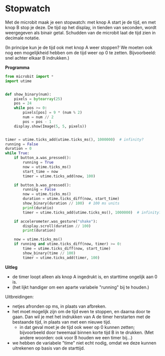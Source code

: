 # Stopwatch

Met de microbit maak je een stopwatch: met knop A start je de tijd, en met knop B stop je deze. De tijd op het display, in tienden van seconden, wordt weergegeven als binair getal. Schudden van de microbit laat de tijd zien in decimale notatie.

(In principe kun je de tijd ook met knop A weer stoppen? We moeten ook nog een mogelijkheid hebben om de tijd weer op 0 te zetten. Bijvoorbeeld: snel achter elkaar B indrukken.)

**Programma**

```Python
from microbit import *
import utime


def show_binary(num):
    pixels = bytearray(25)
    pos = 24
    while pos >= 0:
        pixels[pos] = 9 * (num % 2)
        num = num // 2
        pos = pos - 1
    display.show(Image(5, 5, pixels))


timer = utime.ticks_add(utime.ticks_ms(), 1000000)  # infinity?
running = False
duration = 0
while True:
    if button_a.was_pressed():
        running = True
        now = utime.ticks_ms()
        start_time = now
        timer = utime.ticks_add(now, 100)

    if button_b.was_pressed():
        running = False
        now = utime.ticks_ms()
        duration = utime.ticks_diff(now, start_time)
        show_binary(duration // 100)  # 100 ms units
        print(duratio)
        timer = utime.ticks_add(utime.ticks_ms(), 1000000)  # infinity?

    if accelerometer.was_gesture("shake"):
        display.scroll(duration // 100)
        print(duration)

    now = utime.ticks_ms()
    if running and utime.ticks_diff(now, timer) >= 0:
        time = utime.ticks_diff(now, start_time)
        show_binary(time // 100)
        timer = utime.ticks_add(timer, 100)
```

**Uitleg**

* de timer loopt alleen als knop A ingedrukt is, en starttime ongelijk aan 0 is.
* (het lijkt handiger om een aparte variabele "running" bij te houden.)


Uitbreidingen:

* netjes afronden op ms, in plaats van afbreken.
* het moet mogelijk zijn om de tijd even te stoppen, en daarna door te gaan. Dan wil je met het indrukken van A de timer herstarten met de bestaande tijd, in plaats van met een nieuwe tijd.
    * in dat geval moet je de tijd ook weer op 0 kunnen zetten; bijvoorbeeld door tweemaal binnen korte tijd B in te drukken. (Met andere woorden: ook voor B houden we een timer bij...)
* we hebben de variabele "time" niet echt nodig, omdat we deze kunnen uitrekenen op basis van de starttijd.

